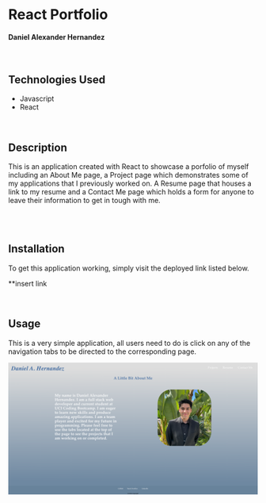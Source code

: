 # React Portfolio

#### Daniel Alexander Hernandez

<br>

## Technologies Used
<ul>
    <li>Javascript</li>
    <li>React</li>
</ul>

<br>

## Description

This is an application created with React to showcase a porfolio of myself including an About Me page, a Project page which demonstrates some of my applications that I previously worked on. A Resume page that houses a link to my resume and a Contact Me page which holds a form for anyone to leave their information to get in tough with me.

<br>
<br>

## Installation

To get this application working, simply visit the deployed link listed below.

**insert link

<br>

## Usage

This is a very simple application, all users need to do is click on any of the navigation tabs to be directed to the corresponding page.

![Portfolio Image](./react-portfolio/src/images/reactPortfolio.png)

